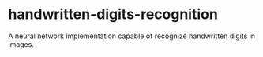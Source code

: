 # handwritten-digits-recognition
A neural network implementation capable of recognize handwritten digits in images.
